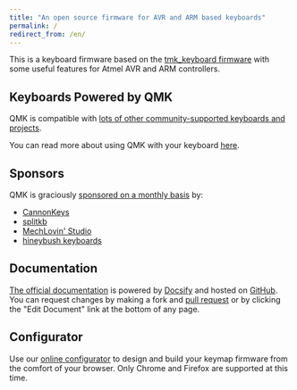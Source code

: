 ```yaml
---
title: "An open source firmware for AVR and ARM based keyboards"
permalink: /
redirect_from: /en/
---
```

This is a keyboard firmware based on the [tmk\_keyboard firmware](http://github.com/tmk/tmk_keyboard) with some useful features for Atmel AVR and ARM controllers.

## Keyboards Powered by QMK

QMK is compatible with [lots of other community-supported keyboards and projects](/keyboards/). 

You can read more about using QMK with your keyboard [here](/powered/).

## Sponsors

QMK is graciously [sponsored on a monthly basis](https://opencollective.com/qmk-firmware) by:

* [CannonKeys](https://cannonkeys.com/)
* [splitkb](https://splitkb.com/)
* [MechLovin' Studio](https://mechlovin.studio/)
* [hineybush keyboards](https://hineybush.com/)

## Documentation

[The official documentation](https://docs.qmk.fm) is powered by [Docsify](https://docsify.js.org/) and hosted on [GitHub](https://github.com/qmk/qmk_firmware/tree/master/docs). You can request changes by making a fork and [pull request](https://github.com/qmk/qmk_firmware/pulls) or by clicking the "Edit Document" link at the bottom of any page.

## Configurator

Use our [online configurator](https://config.qmk.fm) to design and build your keymap firmware from the comfort of your browser. Only Chrome and Firefox are supported at this time.
